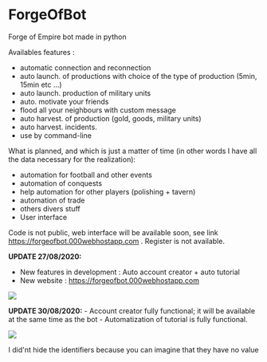 # ForgeOfBot
Forge of Empire bot made in python

Availables features : 
  - automatic connection and reconnection
  - auto launch. of productions with choice of the type of production (5min, 15min etc ...)
  - auto launch. production of military units
  - auto. motivate your friends
  - flood all your neighbours with custom message
  - auto harvest. of production (gold, goods, military units)
  - auto harvest. incidents.
  - use by command-line
  
What is planned, and which is just a matter of time (in other words I have all the data necessary for the realization):
  - automation for football and other events
  - automation of conquests
  - help automation for other players (polishing + tavern)
  - automation of trade
  - others divers stuff
  - User interface
  
  Code is not public, web interface will be available soon, see link https://forgeofbot.000webhostapp.com . Register is not available.
  
  <b>UPDATE 27/08/2020:</b>
   - New features in development : Auto account creator + auto tutorial
   - New website : https://forgeofbot.000webhostapp.com
   
   <img src="https://github.com/theoschiavi/ForgeOfBot/blob/master/Capture.PNG?raw=true">

  <b>UPDATE 30/08/2020:</b>
    - Account creator fully functional; it will be available at the same time as the bot
    - Automatization of tutorial is fully functional.
    
<img src="https://github.com/theoschiavi/ForgeOfBot/blob/master/Capture.PNG?raw=true">
<p>I did'nt hide the identifiers because you can imagine that they have no value</p>
